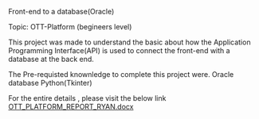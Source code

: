 Front-end to a database(Oracle)

Topic: OTT-Platform (begineers level)

  This project was made to understand the basic about how the Application Programming Interface(API) is used to connect the front-end with a database at the back end.
  
  The Pre-requisted knownledge to complete this project were.
  Oracle database
  Python(Tkinter)
  
For the entire details , please visit the below link 
[OTT_PLATFORM_REPORT_RYAN.docx](https://github.com/ryanmathew02/Fornt-end-Project-database-/files/8548253/OTT_PLATFORM_REPORT_RYAN.docx)
